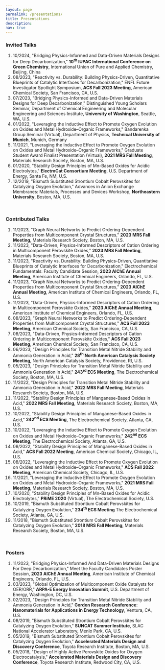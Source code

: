 ```yaml
---
layout: page
permalink: /presentations/
title: Presentations
description:
nav: true
---
```


### Invited Talks

1. 10/2024, "Bridging Physics-Informed and Data-Driven Materials Designs for Deep Decarbonization," **10<sup>th</sup> IUPAC International Conference on Green Chemistry**, International Union of Pure and Applied Chemistry, Beijing, China
1. 08/2023, "Reactivity vs. Durability: Building Physics-Driven, Quantitative Blueprints of Catalytic Interfaces for Decarbonization," ENFL Future Investigator Spotlight Symposium, **ACS Fall 2023 Meeting**, American Chemical Society, San Francisco, CA, U.S.
1. 07/2023, "Bridging Physics-Informed and Data-Driven Materials Designs for Deep Decarbonization," Distinguished Young Scholars Seminar, Department of Chemical Engineering and Molecular Engineering and Sciences Institute, **University of Washington**, Seattle, WA, U.S.
1. 01/2022, "Leveraging the Inductive Effect to Promote Oxygen Evolution on Oxides and Metal Hydroxide–Organic Frameworks," Bandarenka Group Seminar (Virtual), Department of Physics, **Technical University of Munich**, Munich, Germany
1. 11/2021, "Leveraging the Inductive Effect to Promote Oxygen Evolution on Oxides and Metal Hydroxide–Organic Frameworks," Graduate Student Award Finalist Presentation (Virtual), **2021 MRS Fall Meeting**, Materials Research Society, Boston, MA, U.S.
1. 01/2020, "Stability Design Principles of Mn-Based Oxides for Acidic Electrolytes," **ElectroCat Consortium Meeting**, U.S. Department of Energy, Santa Fe, NM, U.S.
1. 12/2019, "Bismuth Substituted Strontium Cobalt Perovskites for Catalyzing Oxygen Evolution," Advances in Anion Exchange Membranes: Materials, Processes and Devices Workshop, **Northeastern University**, Boston, MA, U.S.

<br>

### Contributed Talks

1. 11/2023, "Graph Neural Networks to Predict Ordering-Dependent Properties from Multicomponent Crystal Structures," **2023 MRS Fall Meeting**, Materials Research Society, Boston, MA, U.S.
1. 11/2023, "Data-Driven, Physics-Informed Descriptors of Cation Ordering in Multicomponent Perovskite Oxides," **2023 MRS Fall Meeting**, Materials Research Society, Boston, MA, U.S.
1. 11/2023, "Reactivity vs. Durability: Building Physics-Driven, Quantitative Blueprints of Catalytic Interfaces for Decarbonization," Electrochemical Fundamentals: Faculty Candidate Session, **2023 AIChE Annual Meeting**, American Institute of Chemical Engineers, Orlando, FL, U.S.
1. 11/2023, "Graph Neural Networks to Predict Ordering-Dependent Properties from Multicomponent Crystal Structures," **2023 AIChE Annual Meeting**, American Institute of Chemical Engineers, Orlando, FL, U.S.
1. 11/2023, "Data-Driven, Physics-Informed Descriptors of Cation Ordering in Multicomponent Perovskite Oxides," **2023 AIChE Annual Meeting**, American Institute of Chemical Engineers, Orlando, FL, U.S.
1. 08/2023, "Graph Neural Networks to Predict Ordering-Dependent Properties from Multicomponent Crystal Structures," **ACS Fall 2023 Meeting**, American Chemical Society, San Francisco, CA, U.S.
1. 08/2023, "Data-Driven, Physics-Informed Descriptors of Cation Ordering in Multicomponent Perovskite Oxides," **ACS Fall 2023 Meeting**, American Chemical Society, San Francisco, CA, U.S.
1. 06/2023, "Design Principles for Transition Metal Nitride Stability and Ammonia Generation in Acid," **28<sup>th</sup> North American Catalysis Society Meeting**, North American Catalysis Society, Providence, RI, U.S.
1. 05/2023, "Design Principles for Transition Metal Nitride Stability and Ammonia Generation in Acid," **243<sup>rd</sup> ECS Meeting**, The Electrochemical Society, Boston, MA, U.S.
1. 11/2022, "Design Principles for Transition Metal Nitride Stability and Ammonia Generation in Acid," **2022 MRS Fall Meeting**, Materials Research Society, Boston, MA, U.S.
1. 11/2022, "Stability Design Principles of Manganese-Based Oxides in Acid," **2022 MRS Fall Meeting**, Materials Research Society, Boston, MA, U.S.
1. 10/2022, "Stability Design Principles of Manganese-Based Oxides in Acid," **242<sup>nd</sup> ECS Meeting**, The Electrochemical Society, Atlanta, GA, U.S.
1. 10/2022, "Leveraging the Inductive Effect to Promote Oxygen Evolution on Oxides and Metal Hydroxide–Organic Frameworks," **242<sup>nd</sup> ECS Meeting**, The Electrochemical Society, Atlanta, GA, U.S.
1. 08/2022, "Stability Design Principles of Manganese-Based Oxides in Acid," **ACS Fall 2022 Meeting**, American Chemical Society, Chicago, IL, U.S.
1. 08/2022, "Leveraging the Inductive Effect to Promote Oxygen Evolution on Oxides and Metal Hydroxide–Organic Frameworks," **ACS Fall 2022 Meeting**, American Chemical Society, Chicago, IL, U.S.
1. 11/2021, "Leveraging the Inductive Effect to Promote Oxygen Evolution on Oxides and Metal Hydroxide–Organic Frameworks," **2021 MRS Fall Meeting**, Materials Research Society, Boston, MA, U.S.
1. 10/2020, "Stability Design Principles of Mn-Based Oxides for Acidic Electrolytes," **PRiME 2020** (Virtual), The Electrochemical Society, U.S.
1. 10/2019, "Bismuth Substituted Strontium Cobalt Perovskites for Catalyzing Oxygen Evolution," **234<sup>th</sup> ECS Meeting** The Electrochemical Society, Atlanta, GA, U.S.
1. 11/2018, "Bismuth Substituted Strontium Cobalt Perovskites for Catalyzing Oxygen Evolution," **2018 MRS Fall Meeting**, Materials Research Society, Boston, MA, U.S.

<br>

### Posters

1. 11/2023, "Bridging Physics-Informed And Data-Driven Materials Designs For Deep Decarbonization," Meet the Faculty Candidates Poster Session, **2023 AIChE Annual Meeting**, American Institute of Chemical Engineers, Orlando, FL, U.S.
1. 03/2023, "Global Optimization of Multicomponent Oxide Catalysts for OER/ORR," **ARPA-E Energy Innovation Summit**, U.S. Department of Energy, Washington, DC, U.S.
1. 02/2023, "Design Principles for Transition Metal Nitride Stability and Ammonia Generation in Acid," **Gordon Research Conference: Nanomaterials for Applications in Energy Technology**, Ventura, CA, U.S.
1. 08/2019, "Bismuth Substituted Strontium Cobalt Perovskites for Catalyzing Oxygen Evolution," **SUNCAT Summer Institute**, SLAC National Accelerator Laboratory, Menlo Park, CA, U.S.
1. 05/2019, "Bismuth Substituted Strontium Cobalt Perovskites for Catalyzing Oxygen Evolution," **Accelerated Materials Design and Discovery Conference**, Toyota Research Institute, Boston, MA, U.S.
1. 05/2018, "Design of Highly Active Perovskite Oxides for Oxygen Electrocatalysis," **Accelerated Materials Design and Discovery Conference**, Toyota Research Institute, Redwood City, CA, U.S.
